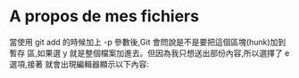 # A propos de mes fichiers
 
<footer>當使用
 git add
 的時候加上
 -p
 參數後,Git 會問說是不是要把這個區塊(hunk)加到暫存
區,如果選
 y
 就是整個檔案加進去。但因為我只想送出部份內容,所以選擇了
 e
 選項,接著
就會出現編輯器顯示以下內容:
</footer>

